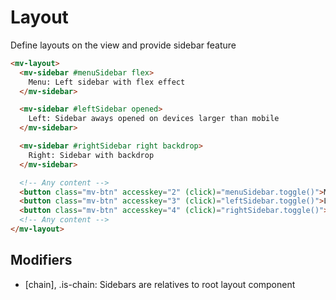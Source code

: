 # Layout

Define layouts on the view and provide sidebar feature

```html
<mv-layout>
  <mv-sidebar #menuSidebar flex>
    Menu: Left sidebar with flex effect
  </mv-sidebar>

  <mv-sidebar #leftSidebar opened>
    Left: Sidebar aways opened on devices larger than mobile
  </mv-sidebar>

  <mv-sidebar #rightSidebar right backdrop>
    Right: Sidebar with backdrop
  </mv-sidebar>

  <!-- Any content -->
  <button class="mv-btn" accesskey="2" (click)="menuSidebar.toggle()">Menu</button>
  <button class="mv-btn" accesskey="3" (click)="leftSidebar.toggle()">Left</button>
  <button class="mv-btn" accesskey="4" (click)="rightSidebar.toggle()">Right</button>
  <!-- Any content -->
</mv-layout>
```

## Modifiers

- [chain], .is-chain: Sidebars are relatives to root layout component
